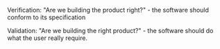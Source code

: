 Verification: "Are we building the product right?"
\- the software should conform to its specification

Validation: "Are we building the right product?"
\- the software should do what the user really require.
